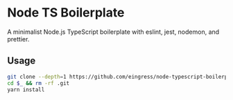# Node TS Boilerplate

A minimalist Node.js TypeScript boilerplate with eslint, jest, nodemon, and prettier.

## Usage

```sh
git clone --depth=1 https://github.com/eingress/node-typescript-boilerplate.git <ProjectName>
cd $_ && rm -rf .git
yarn install
```
